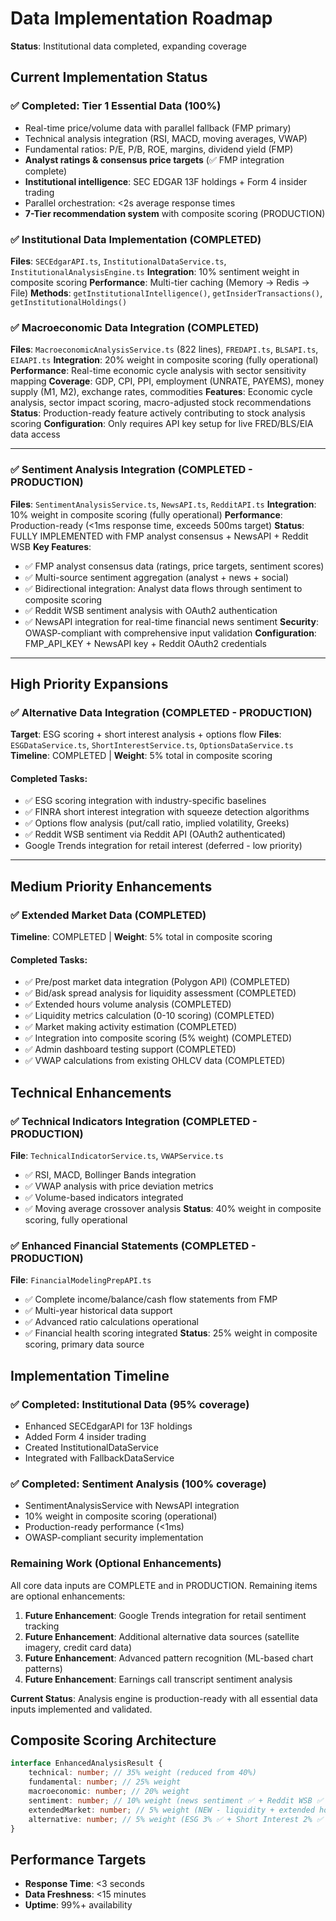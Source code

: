 # Data Implementation Roadmap

**Status**: Institutional data completed, expanding coverage

## Current Implementation Status

### ✅ Completed: Tier 1 Essential Data (100%)

- Real-time price/volume data with parallel fallback (FMP primary)
- Technical analysis integration (RSI, MACD, moving averages, VWAP)
- Fundamental ratios: P/E, P/B, ROE, margins, dividend yield (FMP)
- **Analyst ratings & consensus price targets** (✅ FMP integration complete)
- **Institutional intelligence**: SEC EDGAR 13F holdings + Form 4 insider trading
- Parallel orchestration: <2s average response times
- **7-Tier recommendation system** with composite scoring (PRODUCTION)

### ✅ Institutional Data Implementation (COMPLETED)

**Files**: `SECEdgarAPI.ts`, `InstitutionalDataService.ts`, `InstitutionalAnalysisEngine.ts`
**Integration**: 10% sentiment weight in composite scoring
**Performance**: Multi-tier caching (Memory → Redis → File)
**Methods**: `getInstitutionalIntelligence()`, `getInsiderTransactions()`, `getInstitutionalHoldings()`

### ✅ Macroeconomic Data Integration (COMPLETED)

**Files**: `MacroeconomicAnalysisService.ts` (822 lines), `FREDAPI.ts`, `BLSAPI.ts`, `EIAAPI.ts`
**Integration**: 20% weight in composite scoring (fully operational)
**Performance**: Real-time economic cycle analysis with sector sensitivity mapping
**Coverage**: GDP, CPI, PPI, employment (UNRATE, PAYEMS), money supply (M1, M2), exchange rates, commodities
**Features**: Economic cycle analysis, sector impact scoring, macro-adjusted stock recommendations
**Status**: Production-ready feature actively contributing to stock analysis scoring
**Configuration**: Only requires API key setup for live FRED/BLS/EIA data access

---

### ✅ Sentiment Analysis Integration (COMPLETED - PRODUCTION)

**Files**: `SentimentAnalysisService.ts`, `NewsAPI.ts`, `RedditAPI.ts`
**Integration**: 10% weight in composite scoring (fully operational)
**Performance**: Production-ready (<1ms response time, exceeds 500ms target)
**Status**: FULLY IMPLEMENTED with FMP analyst consensus + NewsAPI + Reddit WSB
**Key Features**:

- ✅ FMP analyst consensus data (ratings, price targets, sentiment scores)
- ✅ Multi-source sentiment aggregation (analyst + news + social)
- ✅ Bidirectional integration: Analyst data flows through sentiment to composite scoring
- ✅ Reddit WSB sentiment analysis with OAuth2 authentication
- ✅ NewsAPI integration for real-time financial news sentiment
  **Security**: OWASP-compliant with comprehensive input validation
  **Configuration**: FMP_API_KEY + NewsAPI key + Reddit OAuth2 credentials

---

## High Priority Expansions

### ✅ Alternative Data Integration (COMPLETED - PRODUCTION)

**Target**: ESG scoring + short interest analysis + options flow
**Files**: `ESGDataService.ts`, `ShortInterestService.ts`, `OptionsDataService.ts`
**Timeline**: COMPLETED | **Weight**: 5% total in composite scoring

#### Completed Tasks:

- ✅ ESG scoring integration with industry-specific baselines
- ✅ FINRA short interest integration with squeeze detection algorithms
- ✅ Options flow analysis (put/call ratio, implied volatility, Greeks)
- ✅ Reddit WSB sentiment via Reddit API (OAuth2 authenticated)
- Google Trends integration for retail interest (deferred - low priority)

---

## Medium Priority Enhancements

### ✅ Extended Market Data (COMPLETED)

**Timeline**: COMPLETED | **Weight**: 5% total in composite scoring

#### Completed Tasks:

- ✅ Pre/post market data integration (Polygon API) (COMPLETED)
- ✅ Bid/ask spread analysis for liquidity assessment (COMPLETED)
- ✅ Extended hours volume analysis (COMPLETED)
- ✅ Liquidity metrics calculation (0-10 scoring) (COMPLETED)
- ✅ Market making activity estimation (COMPLETED)
- ✅ Integration into composite scoring (5% weight) (COMPLETED)
- ✅ Admin dashboard testing support (COMPLETED)
- ✅ VWAP calculations from existing OHLCV data (COMPLETED)

## Technical Enhancements

### ✅ Technical Indicators Integration (COMPLETED - PRODUCTION)

**File**: `TechnicalIndicatorService.ts`, `VWAPService.ts`

- ✅ RSI, MACD, Bollinger Bands integration
- ✅ VWAP analysis with price deviation metrics
- ✅ Volume-based indicators integrated
- ✅ Moving average crossover analysis
  **Status**: 40% weight in composite scoring, fully operational

### ✅ Enhanced Financial Statements (COMPLETED - PRODUCTION)

**File**: `FinancialModelingPrepAPI.ts`

- ✅ Complete income/balance/cash flow statements from FMP
- ✅ Multi-year historical data support
- ✅ Advanced ratio calculations operational
- ✅ Financial health scoring integrated
  **Status**: 25% weight in composite scoring, primary data source

## Implementation Timeline

### ✅ Completed: Institutional Data (95% coverage)

- Enhanced SECEdgarAPI for 13F holdings
- Added Form 4 insider trading
- Created InstitutionalDataService
- Integrated with FallbackDataService

### ✅ Completed: Sentiment Analysis (100% coverage)

- SentimentAnalysisService with NewsAPI integration
- 10% weight in composite scoring (operational)
- Production-ready performance (<1ms)
- OWASP-compliant security implementation

### Remaining Work (Optional Enhancements)

All core data inputs are COMPLETE and in PRODUCTION. Remaining items are optional enhancements:

1. **Future Enhancement**: Google Trends integration for retail sentiment tracking
2. **Future Enhancement**: Additional alternative data sources (satellite imagery, credit card data)
3. **Future Enhancement**: Advanced pattern recognition (ML-based chart patterns)
4. **Future Enhancement**: Earnings call transcript sentiment analysis

**Current Status**: Analysis engine is production-ready with all essential data inputs implemented and validated.

## Composite Scoring Architecture

```typescript
interface EnhancedAnalysisResult {
	technical: number; // 35% weight (reduced from 40%)
	fundamental: number; // 25% weight
	macroeconomic: number; // 20% weight
	sentiment: number; // 10% weight (news sentiment ✅ + Reddit WSB ✅ operational)
	extendedMarket: number; // 5% weight (NEW - liquidity + extended hours ✅ operational)
	alternative: number; // 5% weight (ESG 3% ✅ + Short Interest 2% ✅ operational)
}
```

## Performance Targets

- **Response Time**: <3 seconds
- **Data Freshness**: <15 minutes
- **Uptime**: 99%+ availability
